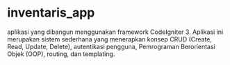 # inventaris_app
aplikasi yang dibangun menggunakan framework CodeIgniter 3. Aplikasi ini merupakan sistem sederhana yang menerapkan konsep CRUD (Create, Read, Update, Delete), autentikasi pengguna, Pemrograman Berorientasi Objek (OOP), routing, dan templating.
